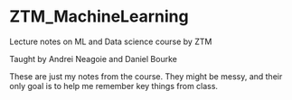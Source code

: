 # ZTM_MachineLearning
Lecture notes on ML and Data science course by ZTM

Taught by Andrei Neagoie and Daniel Bourke

These are just my notes from the course. They might be messy, and their only goal is to help me remember key things from class. 


